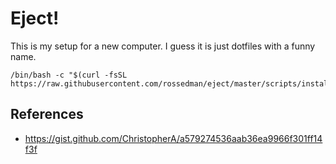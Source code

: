 # Eject!

This is my setup for a new computer. I guess it is just dotfiles with a funny name.

```
/bin/bash -c "$(curl -fsSL https://raw.githubusercontent.com/rossedman/eject/master/scripts/install)"
```

## References

- https://gist.github.com/ChristopherA/a579274536aab36ea9966f301ff14f3f